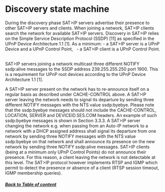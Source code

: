 # Discovery state machine

During the discovery phase SAT>IP servers advertise their presence to other SAT>IP servers and clients. When joining a network, SAT>IP clients search the network for available SAT>IP servers.
Discovery in SAT>IP relies on the Simple Service Description Protocol (SSDP) [11] as specified in the UPnP Device Architecture 1.1 [1]. 
As a minimum: 
		-  a SAT>IP server is a UPnP Device and a UPnP Control Point,  
		-  a SAT>IP client is a UPnP Control Point.  

SAT>IP servers joining a network multicast three different NOTIFY ssdp:alive messages to the SSDP address 239.255.255.250 port 1900. This is a requirement for UPnP root devices according to the UPnP Device Architecture 1.1 [1]. 

A SAT>IP server present on the network has to re-announce itself on a regular basis as described under CACHE-CONTROL above. 
A SAT>IP server leaving the network needs to signal its departure by sending three different NOTIFY messages with the NTS value ssdp:byebye. 
Please note that the ssdp:byebye messages should not include the CACHE-CONTROL, LOCATION, SERVER and DEVICEID.SES.COM headers. An example of such ssdp:byebye messages is shown in Section 3.3.3. 
A SAT>IP server changing the network e.g. when passing from an Auto-IP network to a network with a DHCP assigned address shall signal its departure from one network by sending three NOTIFY messages with the NTS value ssdp:byebye on that network and shall announce its presence on the new network by sending three NOTIFY ssdp:alive messages. 
SAT>IP clients (being at a minimum only UPnP Control Points) do not announce their presence. For this reason, a client leaving the network is not detectable at this level. The SAT>IP protocol however implements RTSP and IGMP which permit to detect the presence or absence of a client (RTSP session timeout, IGMP membership queries). 
##### [Back to Table of content](README.md)
